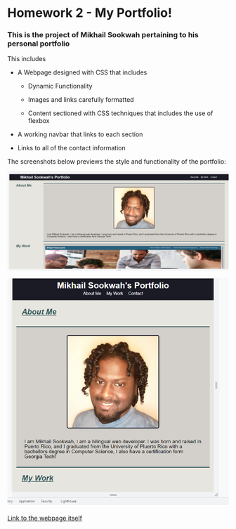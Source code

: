 # Homework 2 - My Portfolio! 

### This is the project of Mikhail Sookwah pertaining to his personal portfolio

This includes

* A Webpage designed with CSS that includes
    
    * Dynamic Functionality

    * Images and links carefully formatted

    * Content sectioned with CSS techniques that includes the use of flexbox

* A working navbar that links to each section

* Links to all of the contact information

The screenshots below previews the style and functionality of the portfolio: 

![Screenshot of the portfolio in the PC browser format](./assets/images/Screenshot%201.png)

![Screenshot of the portfolio in a tablet and/or mobile format](./assets/images/Screenshot%202.png)

[Link to the webpage itself](https://mikhail25.github.io/Hw2-MyPortfolio/)